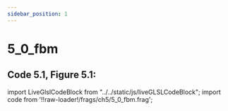 ```yaml
---
sidebar_position: 1
---
```


# 5_0_fbm
## Code 5.1, Figure 5.1: 

import LiveGlslCodeBlock from "../../static/js/liveGLSLCodeBlock";
import code from '!!raw-loader!/frags/ch5/5_0_fbm.frag';

<LiveGlslCodeBlock fragName='5_0_fbm.frag' fragCode={code} />
